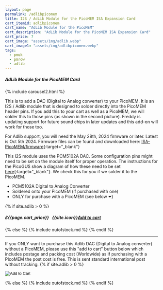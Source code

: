 ```yaml
---
layout: page
permalink: /adlibpicomem
title: I2S / AdLib Module for the PicoMEM ISA Expansion Card
cart_itemid: adlibpicomem
cart_name: "AdLib Module for the PicoMEM"
cart_description: "AdLib Module for the PicoMEM ISA Expansion Card"
cart_price: 7
cart_image: "assets/img/adlib.webp"
cart_image1: "assets/img/adlibpicomem.webp"
tags: 
  - pmuk
  - pmrow
  - adlib
---
```


##### AdLib Module for the PicoMEM Card

{% include carousel2.html %}

This is to add a DAC (Digital to Analog converter) to your PicoMEM. It is an I2S / Adlib module that is designed to solder directly into the PicoMEM header pins. If you add this to your cart as well as a PicoMEM, we will solder this to those pins (as shown in the second picture). Freddy is updating support for future sound chips in later updates and this add-on will work for those too.

For Adlib support, you will need the May 28th, 2024 firmware or later. Latest is Oct 5th 2024. Firmware files can be found and downloaded here: [ISA-PicoMEM/firmware](https://github.com/FreddyVRetro/ISA-PicoMEM/tree/main/firmware){:target="_blank"}

This I2S module uses the PCM5102A DAC. Some configuration pins might need to be set on the module itself for proper operation. The instructions for the PicoGUS show a diagram of how these need to be set [here](https://github.com/polpo/picogus/wiki/Building-your-PicoGUS){:target="_blank"}. We check this for you if we solder it to the PicoMEM.

* PCM5102A Digital to Analog Converter
* Soldered onto your PicoMEM (if purchased with one)
* ONLY for purchase with a PicoMEM (see below &#9207;)

{% if site.adlib > 0 %}
##### £{{page.cart_price}} &nbsp; {{site.icon}}[Add to cart](/cart#{{page.cart_itemid}})
{% else %}
{% include outofstock.md %}
{% endif %}
<hr>

If you ONLY want to purchase this Adlib DAC (Digital to Analog converter) without a PicoMEM, please use this "add to cart" button below which includes postage and packing cost (Worldwide) as if purchasing with a PicoMEM the post cost is free. This is sent standard international post without tracking.
{% if site.adlib > 0 %}
<form action="https://www.paypal.com/cgi-bin/webscr" method="post" target="_blank">
  <input type="hidden" name="cmd" value="_s-xclick" />
  <input type="hidden" name="hosted_button_id" value="6QQ2UE3VL3LX2" />
  <input type="hidden" name="currency_code" value="GBP" />
  <input type="image" src="https://www.paypalobjects.com/en_GB/i/btn/btn_cart_LG.gif" border="0" name="submit" title="PayPal - The safer, easier way to pay online!" alt="Add to Cart" />
</form>
{% else %}
{% include outofstock.md %}
{% endif %}